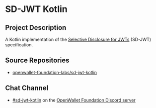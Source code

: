 # SD-JWT Kotlin

## Project Description

A Kotlin implementation of the [Selective Disclosure for JWTs](https://www.ietf.org/archive/id/draft-ietf-oauth-selective-disclosure-jwt-04.html) (SD-JWT) specification.

## Source Repositories

- [openwallet-foundation-labs/sd-jwt-kotlin](https://github.com/openwallet-foundation-labs/sd-jwt-kotlin)

## Chat Channel

- [#sd-jwt-kotlin](https://discord.com/channels/1022962884864643214/1108449794831159397) on the [OpenWallet Foundation Discord server](https://discord.gg/openwalletfoundation)
